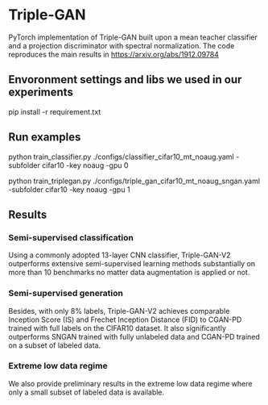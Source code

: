 # Triple-GAN

PyTorch implementation of Triple-GAN built upon a mean teacher classifier and a projection discriminator with spectral normalization. The code reproduces the main results in https://arxiv.org/abs/1912.09784 


## Envoronment settings and libs we used in our experiments

pip install -r requirement.txt 

## Run examples

python train_classifier.py ./configs/classifier_cifar10_mt_noaug.yaml -subfolder cifar10 -key noaug -gpu 0

python train_triplegan.py ./configs/triple_gan_cifar10_mt_noaug_sngan.yaml -subfolder cifar10 -key noaug -gpu 1


## Results

### Semi-supervised classification

Using a commonly adopted 13-layer CNN classifier, Triple-GAN-V2 outperforms extensive semi-supervised learning methods substantially on more than 10 benchmarks no matter data augmentation is applied or not.

### Semi-supervised generation

Besides, with only 8% labels, Triple-GAN-V2 achieves comparable Inception Score (IS) and Frechet Inception Distance (FID) to CGAN-PD trained with full labels on the CIFAR10 dataset. It also significantly outperforms SNGAN trained with fully unlabeled data and CGAN-PD trained on a subset of labeled data.

### Extreme low data regime

We also provide preliminary results in the extreme low data regime where only a small subset of labeled data is available.

